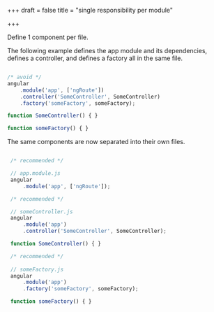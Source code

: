 +++
draft = false
title = "single responsibility per module"

+++

Define 1 component per file.

The following example defines the app module and its dependencies, defines a controller, and defines a factory all in the same file.

  ``` javascript

  /* avoid */
  angular
      .module('app', ['ngRoute'])
      .controller('SomeController', SomeController)
      .factory('someFactory', someFactory);

  function SomeController() { }

  function someFactory() { }

  ```
The same components are now separated into their own files.

 ```javascript

  /* recommended */

  // app.module.js
  angular
      .module('app', ['ngRoute']);

  /* recommended */

  // someController.js
  angular
      .module('app')
      .controller('SomeController', SomeController);

  function SomeController() { }

  /* recommended */
  
  // someFactory.js
  angular
      .module('app')
      .factory('someFactory', someFactory);

  function someFactory() { }

 ```
